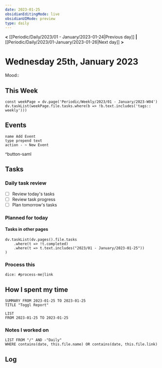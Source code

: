 ```yaml
---
date: 2023-01-25
obsidianEditingMode: live
obsidianUIMode: preview
type: daily
---
```


**<** [[Periodic/Daily/2023/01 - January/2023-01-24|Previous day]] **|** [[Periodic/Daily/2023/01-January/2023-01-26|Next day]] **>**

# Wednesday 25th, January 2023

Mood:: 

## This Week

```dataviewjs
const weekPage = dv.page('Periodic/Weekly/2023/01 - January/2023-W04')
dv.taskList(weekPage.file.tasks.where(b => !b.text.includes('tags:: weekly')))
```

## Events
```button
name Add Event
type prepend text
action - ~ New Event
```
^button-saml

## Tasks

### Daily task review
- [ ] Review today's tasks
- [ ] Review task progress
- [ ] Plan tomorrow's tasks

### Planned for today

#### Tasks in other pages
```dataviewjs
dv.taskList(dv.pages().file.tasks
	.where(t => !t.completed)
	.where(t => t.text.includes("2023/01 - January/2023-01-25"))
)
```

### Process this
`dice: #process-me|link`

## How I spent my time

```toggl
SUMMARY FROM 2023-01-25 TO 2023-01-25
TITLE "Toggl Report"
```

```toggl
LIST
FROM 2023-01-25 TO 2023-01-25
```

### Notes I worked on

```dataview
LIST FROM "/" AND -"Daily"
WHERE contains(date, this.file.name) OR contains(date, this.file.link)
```

## Log
